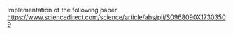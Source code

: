 Implementation of the following paper https://www.sciencedirect.com/science/article/abs/pii/S0968090X17303509